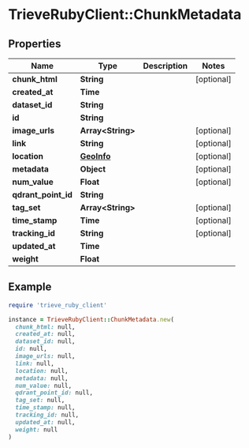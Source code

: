 # TrieveRubyClient::ChunkMetadata

## Properties

| Name | Type | Description | Notes |
| ---- | ---- | ----------- | ----- |
| **chunk_html** | **String** |  | [optional] |
| **created_at** | **Time** |  |  |
| **dataset_id** | **String** |  |  |
| **id** | **String** |  |  |
| **image_urls** | **Array&lt;String&gt;** |  | [optional] |
| **link** | **String** |  | [optional] |
| **location** | [**GeoInfo**](GeoInfo.md) |  | [optional] |
| **metadata** | **Object** |  | [optional] |
| **num_value** | **Float** |  | [optional] |
| **qdrant_point_id** | **String** |  |  |
| **tag_set** | **Array&lt;String&gt;** |  | [optional] |
| **time_stamp** | **Time** |  | [optional] |
| **tracking_id** | **String** |  | [optional] |
| **updated_at** | **Time** |  |  |
| **weight** | **Float** |  |  |

## Example

```ruby
require 'trieve_ruby_client'

instance = TrieveRubyClient::ChunkMetadata.new(
  chunk_html: null,
  created_at: null,
  dataset_id: null,
  id: null,
  image_urls: null,
  link: null,
  location: null,
  metadata: null,
  num_value: null,
  qdrant_point_id: null,
  tag_set: null,
  time_stamp: null,
  tracking_id: null,
  updated_at: null,
  weight: null
)
```


